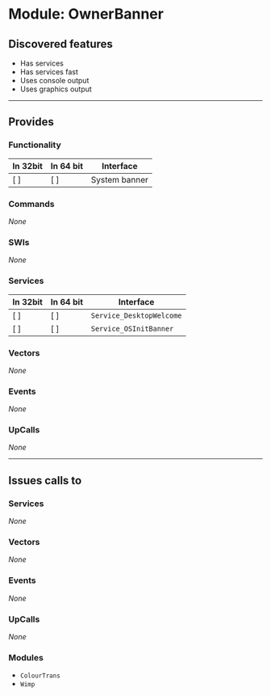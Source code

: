 # Module: OwnerBanner

## Discovered features


* Has services
* Has services fast
* Uses console output
* Uses graphics output

---

## Provides

### Functionality

| In 32bit | In 64 bit | Interface |
|----------|-----------|-----------|
| [ ]      | [ ]       | System banner |

### Commands


*None*


### SWIs


*None*


### Services


| In 32bit | In 64 bit | Interface |
|----------|-----------|-----------|
| [ ]      | [ ]       | `Service_DesktopWelcome` |
| [ ]      | [ ]       | `Service_OSInitBanner` |


### Vectors


*None*


### Events


*None*


### UpCalls


*None*


---

## Issues calls to

### Services


*None*


### Vectors


*None*


### Events


*None*


### UpCalls


*None*


### Modules


* `ColourTrans`
* `Wimp`


